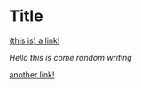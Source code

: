 # Title

[(this is) a link!](https://something.com/(randomstuff))

*Hello this is come random writing*

[another link!](some-page.html[what-if-brackets]) 

